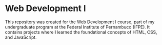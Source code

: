 <h1>Web Development I</h1>
This repository was created for the Web Development I course, part of my undergraduate program at the Federal Institute of Pernambuco (IFPE). It contains projects where I learned the foundational concepts of HTML, CSS, and JavaScript.
